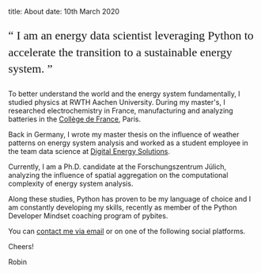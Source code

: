 title: About
date: 10th March 2020

<p style = "font-family:georgia,garamond,serif;font-size:24px;line-height:1.4">
<q>
I am an energy data scientist leveraging Python 
to accelerate the transition to a sustainable energy system.
</q>
</p>

To better understand the world and the energy system fundamentally, I studied physics at RWTH Aachen University. During my master's, I researched electrochemistry in France, manufacturing and analyzing batteries in the [Collège de France](www.college-de-france.fr), Paris.

Back in Germany, I wrote my master thesis on the influence of weather patterns on energy system analysis and worked as a student employee in the team data science at [Digital Energy Solutions](https://www.digital-energysolutions.de/en/).

Currently, I am a Ph.D. candidate at the Forschungszentrum Jülich, analyzing the influence of spatial aggregation on the computational complexity of energy system analysis.

Along these studies, Python has proven to be my language of choice and I am constantly developing my skills, recently as member of the Python Developer Mindset coaching program of pybites.

You can [contact me via email](mailto:robin.beer@rwth-aachen.de) or on one of the following social platforms.

Cheers!

Robin

<!-- Twitter, linkedin, Github -->
